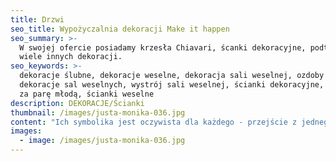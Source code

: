 ```yaml
---
title: Drzwi
seo_title: Wypożyczalnia dekoracji Make it happen
seo_summary: >-
  W swojej ofercie posiadamy krzesła Chiavari, ścanki dekoracyjne, podtalerze i
  wiele innych dekoracji. 
seo_keywords: >-
  dekoracje ślubne, dekoracje weselne, dekoracja sali weselnej, ozdoby ślubne,
  dekoracje sal weselnych, wystrój sali weselnej, ścianki dekoracyjne, ścianki
  za parę młodą, ścianki weselne
description: DEKORACJE/Ścianki
thumbnail: /images/justa-monika-036.jpg
content: "Ich symbolika jest oczywista dla każdego - przejście z jednego stanu w drugi.  Dekoracja często spotykana na ślubach i weselach. Jednak okazji jej wykorzystania może być znacznie więcej. Wystarczy dać się ponieść wyobraźni.\n\n•\tmateriał: drzwi wykonane z drewna\n\n•\twymiary: 2 pary drzwi po 210cm wys. x 100cm szer., 1 para drzwi 220cm wys. x 100cm szer. \n\n•\telementy aranżacji: 3 pary drzwi, dwa białe krzesła, aranżacja nie zawiera kompozycji kwiatowej\n\n•\tkolor: biały/bielony\n\n•\tstyl: klasyczny, romantyczny, rustykalny, country chic\n\n•\tcena wypożyczenia: 700 zł\n\n•\ttransport na terenie Wrocławia - gratis, poza terenem Wrocławia wyceniany jest indywidualnie\n\n•\tistnieje możliwość odbioru osobistego  \n\n•\tsprawdź dostępność w kalendarzu i dokonaj wstępnej rezerwacji\n\n•\twięcej  informacji znajdziesz w zakładce [JAK DZIAŁAMY](/form)"
images:
  - image: /images/justa-monika-036.jpg
---
```



